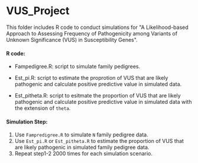 # VUS_Project


This folder includes R code to conduct simulations for "A Likelihood-based Approach to Assessing Frequency of Pathogenicity among Variants of Unknown Significance (VUS) in Susceptibility Genes".

#### R code: 
- Fampedigree.R: script to simulate family pedigrees.

- Est_pi.R: script to estimate the proprotion of VUS that are likely pathogenic and calculate positive predictive value in simulated data. 

- Est_pitheta.R: script to esitmate the proportion of VUS that are likely pathogenic and calculate positive predictive value in simulated data with the extension of `theta`.


#### Simulation Step:

1. Use `Fampredigree.R` to simulate `N` family pedigree data. 
2. Use `Est_pi.R` or `Est_pitheta.R` to estimate the proportion of VUS that are likely pathogenic in simulated family pedigree data. 
3. Repeat step1-2 2000 times for each simulation scenario. 








